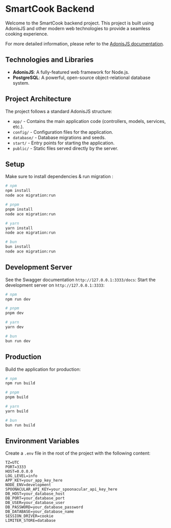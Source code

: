 # SmartCook Backend

Welcome to the SmartCook backend project. This project is built using AdonisJS and other modern web technologies to provide a seamless cooking experience.

For more detailed information, please refer to the [AdonisJS documentation](https://docs.adonisjs.com/).

## Technologies and Libraries

- **AdonisJS**: A fully-featured web framework for Node.js.
- **PostgreSQL**: A powerful, open-source object-relational database system.

## Project Architecture

The project follows a standard AdonisJS structure:

- `app/` - Contains the main application code (controllers, models, services, etc.).
- `config/` - Configuration files for the application.
- `database/` - Database migrations and seeds.
- `start/` - Entry points for starting the application.
- `public/` - Static files served directly by the server.

## Setup

Make sure to install dependencies & run migration :

```bash
# npm
npm install
node ace migration:run

# pnpm
pnpm install
node ace migration:run

# yarn
yarn install
node ace migration:run

# bun
bun install
node ace migration:run
```

## Development Server
See the Swagger documentation `http://127.0.0.1:3333/docs`:
Start the development server on `http://127.0.0.1:3333`:

```bash
# npm
npm run dev

# pnpm
pnpm dev

# yarn
yarn dev

# bun
bun run dev
```

## Production

Build the application for production:

```bash
# npm
npm run build

# pnpm
pnpm build

# yarn
yarn build

# bun
bun run build
```

## Environment Variables

Create a `.env` file in the root of the project with the following content:

```properties
TZ=UTC
PORT=3333
HOST=0.0.0.0
LOG_LEVEL=info
APP_KEY=your_app_key_here
NODE_ENV=development
SPOONACULAR_API_KEY=your_spoonacular_api_key_here
DB_HOST=your_database_host
DB_PORT=your_database_port
DB_USER=your_database_user
DB_PASSWORD=your_database_password
DB_DATABASE=your_database_name
SESSION_DRIVER=cookie
LIMITER_STORE=database
```
